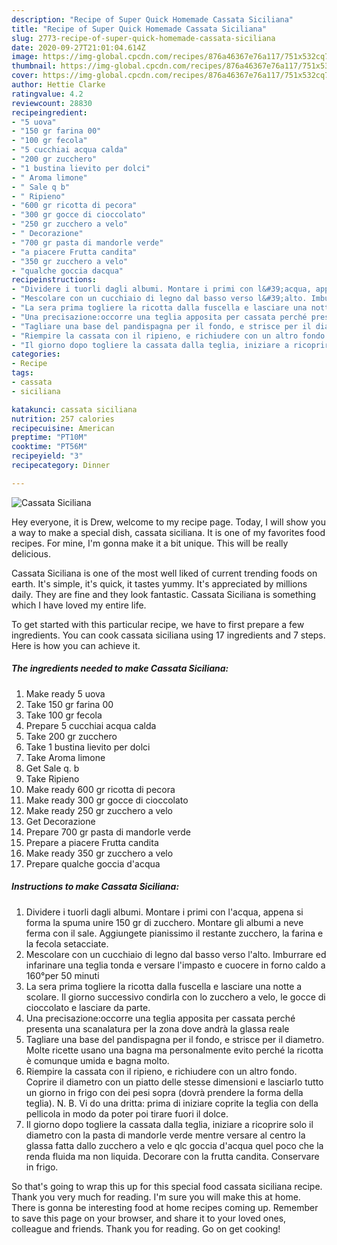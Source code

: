 ```yaml
---
description: "Recipe of Super Quick Homemade Cassata Siciliana"
title: "Recipe of Super Quick Homemade Cassata Siciliana"
slug: 2773-recipe-of-super-quick-homemade-cassata-siciliana
date: 2020-09-27T21:01:04.614Z
image: https://img-global.cpcdn.com/recipes/876a46367e76a117/751x532cq70/cassata-siciliana-recipe-main-photo.jpg
thumbnail: https://img-global.cpcdn.com/recipes/876a46367e76a117/751x532cq70/cassata-siciliana-recipe-main-photo.jpg
cover: https://img-global.cpcdn.com/recipes/876a46367e76a117/751x532cq70/cassata-siciliana-recipe-main-photo.jpg
author: Hettie Clarke
ratingvalue: 4.2
reviewcount: 28830
recipeingredient:
- "5 uova"
- "150 gr farina 00"
- "100 gr fecola"
- "5 cucchiai acqua calda"
- "200 gr zucchero"
- "1 bustina lievito per dolci"
- " Aroma limone"
- " Sale q b"
- " Ripieno"
- "600 gr ricotta di pecora"
- "300 gr gocce di cioccolato"
- "250 gr zucchero a velo"
- " Decorazione"
- "700 gr pasta di mandorle verde"
- "a piacere Frutta candita"
- "350 gr zucchero a velo"
- "qualche goccia dacqua"
recipeinstructions:
- "Dividere i tuorli dagli albumi. Montare i primi con l&#39;acqua, appena si forma la spuma unire 150 gr di zucchero. Montare gli albumi a neve ferma con il sale. Aggiungete pianissimo il restante zucchero, la farina e la fecola setacciate."
- "Mescolare con un cucchiaio di legno dal basso verso l&#39;alto. Imburrare ed infarinare una teglia tonda e versare l&#39;impasto e cuocere in forno caldo a 160°per 50 minuti"
- "La sera prima togliere la ricotta dalla fuscella e lasciare una notte a scolare. Il giorno successivo condirla con lo zucchero a velo, le gocce di cioccolato e lasciare da parte."
- "Una precisazione:occorre una teglia apposita per cassata perché presenta una scanalatura per la zona dove andrà la glassa reale"
- "Tagliare una base del pandispagna per il fondo, e strisce per il diametro. Molte ricette usano una bagna ma personalmente evito perché la ricotta è comunque umida e bagna molto."
- "Riempire la cassata con il ripieno, e richiudere con un altro fondo. Coprire il diametro con un piatto delle stesse dimensioni e lasciarlo tutto un giorno in frigo con dei pesi sopra (dovrà prendere la forma della teglia). N. B. Vi do una dritta: prima di iniziare coprite la teglia con della pellicola in modo da poter poi tirare fuori il dolce."
- "Il giorno dopo togliere la cassata dalla teglia, iniziare a ricoprire solo il diametro con la pasta di mandorle verde mentre versare al centro la glassa fatta dallo zucchero a velo e qlc goccia d&#39;acqua quel poco che la renda fluida ma non liquida. Decorare con la frutta candita. Conservare in frigo."
categories:
- Recipe
tags:
- cassata
- siciliana

katakunci: cassata siciliana 
nutrition: 257 calories
recipecuisine: American
preptime: "PT10M"
cooktime: "PT56M"
recipeyield: "3"
recipecategory: Dinner

---
```



![Cassata Siciliana](https://img-global.cpcdn.com/recipes/876a46367e76a117/751x532cq70/cassata-siciliana-recipe-main-photo.jpg)

Hey everyone, it is Drew, welcome to my recipe page. Today, I will show you a way to make a special dish, cassata siciliana. It is one of my favorites food recipes. For mine, I'm gonna make it a bit unique. This will be really delicious.



Cassata Siciliana is one of the most well liked of current trending foods on earth. It's simple, it's quick, it tastes yummy. It's appreciated by millions daily. They are fine and they look fantastic. Cassata Siciliana is something which I have loved my entire life.


To get started with this particular recipe, we have to first prepare a few ingredients. You can cook cassata siciliana using 17 ingredients and 7 steps. Here is how you can achieve it.

<!--inarticleads1-->

##### The ingredients needed to make Cassata Siciliana:

1. Make ready 5 uova
1. Take 150 gr farina 00
1. Take 100 gr fecola
1. Prepare 5 cucchiai acqua calda
1. Take 200 gr zucchero
1. Take 1 bustina lievito per dolci
1. Take  Aroma limone
1. Get  Sale q. b
1. Take  Ripieno
1. Make ready 600 gr ricotta di pecora
1. Make ready 300 gr gocce di cioccolato
1. Make ready 250 gr zucchero a velo
1. Get  Decorazione
1. Prepare 700 gr pasta di mandorle verde
1. Prepare a piacere Frutta candita
1. Make ready 350 gr zucchero a velo
1. Prepare qualche goccia d&#39;acqua




<!--inarticleads2-->

##### Instructions to make Cassata Siciliana:

1. Dividere i tuorli dagli albumi. Montare i primi con l&#39;acqua, appena si forma la spuma unire 150 gr di zucchero. Montare gli albumi a neve ferma con il sale. Aggiungete pianissimo il restante zucchero, la farina e la fecola setacciate.
1. Mescolare con un cucchiaio di legno dal basso verso l&#39;alto. Imburrare ed infarinare una teglia tonda e versare l&#39;impasto e cuocere in forno caldo a 160°per 50 minuti
1. La sera prima togliere la ricotta dalla fuscella e lasciare una notte a scolare. Il giorno successivo condirla con lo zucchero a velo, le gocce di cioccolato e lasciare da parte.
1. Una precisazione:occorre una teglia apposita per cassata perché presenta una scanalatura per la zona dove andrà la glassa reale
1. Tagliare una base del pandispagna per il fondo, e strisce per il diametro. Molte ricette usano una bagna ma personalmente evito perché la ricotta è comunque umida e bagna molto.
1. Riempire la cassata con il ripieno, e richiudere con un altro fondo. Coprire il diametro con un piatto delle stesse dimensioni e lasciarlo tutto un giorno in frigo con dei pesi sopra (dovrà prendere la forma della teglia). N. B. Vi do una dritta: prima di iniziare coprite la teglia con della pellicola in modo da poter poi tirare fuori il dolce.
1. Il giorno dopo togliere la cassata dalla teglia, iniziare a ricoprire solo il diametro con la pasta di mandorle verde mentre versare al centro la glassa fatta dallo zucchero a velo e qlc goccia d&#39;acqua quel poco che la renda fluida ma non liquida. Decorare con la frutta candita. Conservare in frigo.




So that's going to wrap this up for this special food cassata siciliana recipe. Thank you very much for reading. I'm sure you will make this at home. There is gonna be interesting food at home recipes coming up. Remember to save this page on your browser, and share it to your loved ones, colleague and friends. Thank you for reading. Go on get cooking!
